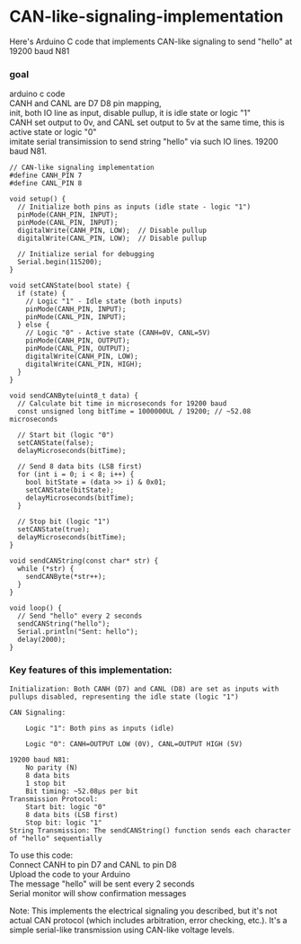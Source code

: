 # CAN-like-signaling-implementation
Here's Arduino C code that implements CAN-like signaling to send "hello" at 19200 baud N81  

### goal  
arduino c code  
CANH and CANL are D7 D8 pin mapping,  
init, both IO line as input, disable pullup, it is idle state or logic "1"  
CANH set output to 0v, and CANL set output to 5v at the same time, this is active state or logic "0"  
imitate serial transimission to send string "hello" via such IO lines. 19200 baud N81.  


```
// CAN-like signaling implementation
#define CANH_PIN 7
#define CANL_PIN 8

void setup() {
  // Initialize both pins as inputs (idle state - logic "1")
  pinMode(CANH_PIN, INPUT);
  pinMode(CANL_PIN, INPUT);
  digitalWrite(CANH_PIN, LOW);  // Disable pullup
  digitalWrite(CANL_PIN, LOW);  // Disable pullup
  
  // Initialize serial for debugging
  Serial.begin(115200);
}

void setCANState(bool state) {
  if (state) {
    // Logic "1" - Idle state (both inputs)
    pinMode(CANH_PIN, INPUT);
    pinMode(CANL_PIN, INPUT);
  } else {
    // Logic "0" - Active state (CANH=0V, CANL=5V)
    pinMode(CANH_PIN, OUTPUT);
    pinMode(CANL_PIN, OUTPUT);
    digitalWrite(CANH_PIN, LOW);
    digitalWrite(CANL_PIN, HIGH);
  }
}

void sendCANByte(uint8_t data) {
  // Calculate bit time in microseconds for 19200 baud
  const unsigned long bitTime = 1000000UL / 19200; // ~52.08 microseconds
  
  // Start bit (logic "0")
  setCANState(false);
  delayMicroseconds(bitTime);
  
  // Send 8 data bits (LSB first)
  for (int i = 0; i < 8; i++) {
    bool bitState = (data >> i) & 0x01;
    setCANState(bitState);
    delayMicroseconds(bitTime);
  }
  
  // Stop bit (logic "1")
  setCANState(true);
  delayMicroseconds(bitTime);
}

void sendCANString(const char* str) {
  while (*str) {
    sendCANByte(*str++);
  }
}

void loop() {
  // Send "hello" every 2 seconds
  sendCANString("hello");
  Serial.println("Sent: hello");
  delay(2000);
}
```

### Key features of this implementation:

    Initialization: Both CANH (D7) and CANL (D8) are set as inputs with pullups disabled, representing the idle state (logic "1")

    CAN Signaling:

        Logic "1": Both pins as inputs (idle)

        Logic "0": CANH=OUTPUT LOW (0V), CANL=OUTPUT HIGH (5V)

    19200 baud N81:  
        No parity (N)  
        8 data bits  
        1 stop bit  
        Bit timing: ~52.08μs per bit  
    Transmission Protocol:  
        Start bit: logic "0"  
        8 data bits (LSB first)  
        Stop bit: logic "1"  
    String Transmission: The sendCANString() function sends each character of "hello" sequentially  

To use this code:  
    Connect CANH to pin D7 and CANL to pin D8  
    Upload the code to your Arduino  
    The message "hello" will be sent every 2 seconds  
    Serial monitor will show confirmation messages  

Note: This implements the electrical signaling you described, but it's not actual CAN protocol (which includes arbitration, error checking, etc.). It's a simple serial-like transmission using CAN-like voltage levels.  
